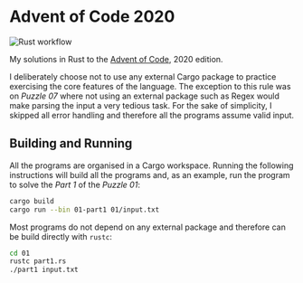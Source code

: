 # Advent of Code 2020

![Rust workflow](https://github.com/tacgomes/AoC-2020/workflows/Rust/badge.svg)

My solutions in Rust to the [Advent of Code], 2020 edition.

I deliberately choose not to use any external Cargo package to practice
exercising the core features of the language. The exception to this rule was on
_Puzzle 07_ where not using an external package such as Regex would make
parsing the input a very tedious task. For the sake of simplicity, I skipped
all error handling and therefore all the programs assume valid input.

## Building and Running

All the programs are organised in a Cargo workspace. Running the following
instructions will build all the programs and, as an example, run the program to
solve the _Part 1_ of the _Puzzle 01_:

```sh
cargo build
cargo run --bin 01-part1 01/input.txt
```

Most programs do not depend on any external package and therefore can be build
directly with `rustc`:

```sh
cd 01
rustc part1.rs
./part1 input.txt
```

[Advent of Code]: https://adventofcode.com/2020/about
